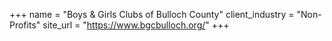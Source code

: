 +++
name = "Boys & Girls Clubs of Bulloch County"
client_industry = "Non-Profits"
site_url = "https://www.bgcbulloch.org/"
+++